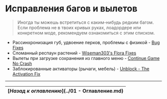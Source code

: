 # Исправления багов и вылетов

> Иногда ты можешь встретиться с каким-нибудь редким багом. Если проблема не в твоих кривых руках, лоадордере или конкретном моде, рекомендуем ознакомиться с этим списком.

+ Рассинхронизация губ, удвоение перков, проблемы с физикой - [Bug Fixes](http://www.nexusmods.com/skyrim/mods/76747/)
+ Сломанный респаун растений - [Wiseman303's Flora Fixes](http://www.nexusmods.com/skyrim/mods/70656/)
+ Вылеты при загрузке сохранения из главного меню - [Continue Game No Crash](http://www.nexusmods.com/skyrim/mods/78557/)
+ Заблокированные активаторы (рычаги, мебель) - [Unblock - The Activation Fix](http://www.nexusmods.com/skyrim/mods/56797/)

------

|[*Назад к оглавлению*](../01 - Оглавление.md)|
|:---:|
